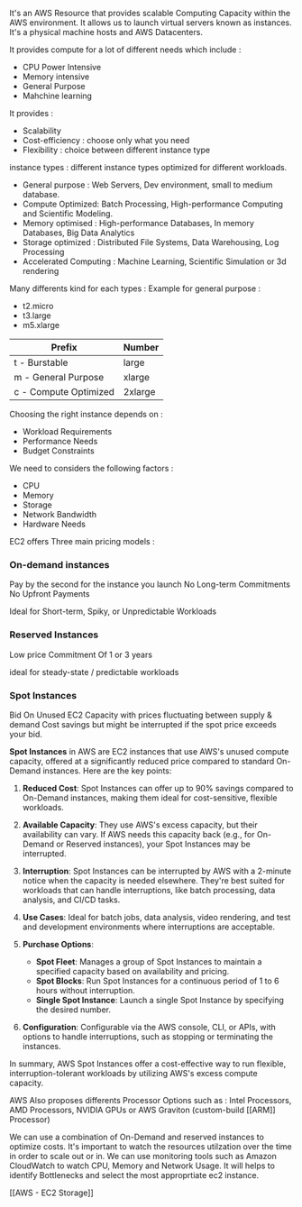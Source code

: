 It's an AWS Resource that provides scalable Computing Capacity within the AWS environment.
It allows us to launch virtual servers known as instances. It's a physical machine hosts and AWS Datacenters. 

It provides compute for a lot of different needs which include : 
- CPU Power Intensive
- Memory intensive
- General Purpose
- Mahchine learning

It provides :
- Scalability
- Cost-efficiency : choose only what you need
- Flexibility : choice between different instance type

instance types :
different instance types optimized for different workloads.
- General purpose : Web Servers, Dev environment, small to medium database.
- Compute Optimized:  Batch Processing, High-performance Computing and Scientific Modeling.
- Memory optimised : High-performance Databases, In memory Databases, Big Data Analytics
- Storage optimized : Distributed File Systems, Data Warehousing, Log Processing
- Accelerated Computing : Machine Learning, Scientific Simulation or 3d rendering

Many differents kind for each types :
Example for general purpose : 
* t2.micro
* t3.large
* m5.xlarge


| Prefix                | Number  |
| --------------------- | ------- |
| t - Burstable         | large   |
| m - General Purpose   | xlarge  |
| c - Compute Optimized | 2xlarge |

Choosing the right instance depends on :
- Workload Requirements
- Performance Needs
- Budget Constraints

We need to considers the following factors : 
* CPU
* Memory
* Storage
* Network Bandwidth
* Hardware Needs

EC2 offers Three main pricing models :

### On-demand instances
Pay by the second for the instance you launch
No Long-term Commitments
No Upfront Payments

Ideal for Short-term, Spiky, or Unpredictable Workloads

### Reserved Instances
Low price
Commitment Of 1 or 3 years

ideal for steady-state / predictable workloads

### Spot Instances
Bid On Unused EC2 Capacity with prices fluctuating between supply & demand
Cost savings but might be interrupted if the spot price exceeds your bid.

**Spot Instances** in AWS are EC2 instances that use AWS's unused compute capacity, offered at a significantly reduced price compared to standard On-Demand instances. Here are the key points:

1. **Reduced Cost**: Spot Instances can offer up to 90% savings compared to On-Demand instances, making them ideal for cost-sensitive, flexible workloads.
    
2. **Available Capacity**: They use AWS's excess capacity, but their availability can vary. If AWS needs this capacity back (e.g., for On-Demand or Reserved instances), your Spot Instances may be interrupted.
    
3. **Interruption**: Spot Instances can be interrupted by AWS with a 2-minute notice when the capacity is needed elsewhere. They're best suited for workloads that can handle interruptions, like batch processing, data analysis, and CI/CD tasks.
    
4. **Use Cases**: Ideal for batch jobs, data analysis, video rendering, and test and development environments where interruptions are acceptable.
    
5. **Purchase Options**:
    
    - **Spot Fleet**: Manages a group of Spot Instances to maintain a specified capacity based on availability and pricing.
    - **Spot Blocks**: Run Spot Instances for a continuous period of 1 to 6 hours without interruption.
    - **Single Spot Instance**: Launch a single Spot Instance by specifying the desired number.
6. **Configuration**: Configurable via the AWS console, CLI, or APIs, with options to handle interruptions, such as stopping or terminating the instances.
    

In summary, AWS Spot Instances offer a cost-effective way to run flexible, interruption-tolerant workloads by utilizing AWS's excess compute capacity.

AWS Also proposes differents Processor Options such as : 
Intel Processors, AMD Processors, NVIDIA GPUs or AWS Graviton (custom-build [[ARM]] Processor)

We can use a combination of On-Demand and reserved instances to optimize costs.
It's important to watch the resources utilzation over the time in order to scale out or in. 
We can use monitoring tools such as Amazon CloudWatch to watch CPU, Memory and Network Usage. It will helps to identify Bottlenecks and select the most approprtiate ec2 instance.

[[AWS - EC2 Storage]]
